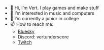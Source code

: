 - 👋 Hi, I’m Vert. I play games and make stuff
- 👀 I’m interested in music and computers
- 🌱 I’m currently a junior in college
- 📫 How to reach me:
  - [Bluesky](https://bsky.app/profile/vertunderscore.bsky.social)
  - Discord: vertunderscore
  - [Twitch](https://twitch.tv/vert_)
